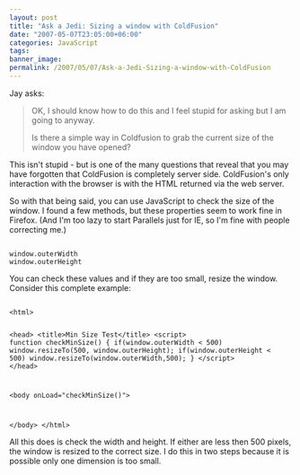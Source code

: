 ```yaml
---
layout: post
title: "Ask a Jedi: Sizing a window with ColdFusion"
date: "2007-05-07T23:05:00+06:00"
categories: JavaScript 
tags: 
banner_image: 
permalink: /2007/05/07/Ask-a-Jedi-Sizing-a-window-with-ColdFusion
---
```


Jay asks:

<blockquote>
OK, I should know how to do this and I feel stupid for asking but I am going to anyway.

Is there a simple way in Coldfusion to grab the current
size of the window you have opened?
</blockquote>

This isn't stupid - but is one of the many questions that reveal that you may have forgotten that ColdFusion is completely server side. ColdFusion's only interaction with the browser is with the HTML returned via the web server. 

So with that being said, you can use JavaScript to check the size of the window. I found a few methods, but these properties seem to work fine in Firefox. (And I'm too lazy to start Parallels just for IE, so I'm fine with people correcting me.)

<code>
window.outerWidth
window.outerHeight
</code>

You can check these values and if they are too small, resize the window. Consider this complete example:

<code>
&lt;html&gt;

&lt;head&gt;
&lt;title&gt;Min Size Test&lt;/title&gt;
&lt;script&gt;
function checkMinSize() {
	if(window.outerWidth &lt; 500) window.resizeTo(500, window.outerHeight);
	if(window.outerHeight &lt; 500) window.resizeTo(window.outerWidth,500);
}
&lt;/script&gt;
&lt;/head&gt;

&lt;body onLoad="checkMinSize()"&gt;

&lt;/body&gt;
&lt;/html&gt;
</code>

All this does is check the width and height. If either are less then 500 pixels, the window is resized to the correct size. I do this in two steps because it is possible only one dimension is too small.